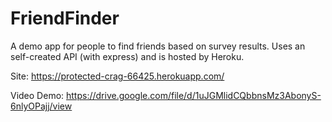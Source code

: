 # FriendFinder
A demo app for people to find friends based on survey results.  Uses an self-created API (with express) and is hosted by Heroku.

Site:
https://protected-crag-66425.herokuapp.com/

Video Demo:
https://drive.google.com/file/d/1uJGMlidCQbbnsMz3AbonyS-6nlyOPajj/view


